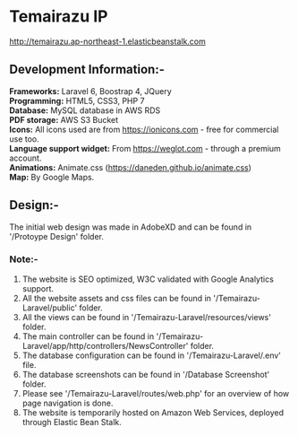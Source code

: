 # Temairazu IP
http://temairazu.ap-northeast-1.elasticbeanstalk.com

## Development Information:-
 **Frameworks:** Laravel 6, Boostrap 4, JQuery\
 **Programming:** HTML5, CSS3, PHP 7\
 **Database:** MySQL database in AWS RDS\
 **PDF storage:** AWS S3 Bucket\
 **Icons:** All icons used are from https://ionicons.com - free for commercial use too.\
 **Language support widget:** From https://weglot.com - through a premium account.\
 **Animations:** Animate.css (https://daneden.github.io/animate.css) \
 **Map:** By Google Maps.
 
 ## Design:-
 The initial web design was made in AdobeXD and can be found in '/Protoype Design' folder.
 
 ### Note:-
 1. The website is SEO optimized, W3C validated with Google Analytics support.
 2. All the website assets and css files can be found in '/Temairazu-Laravel/public' folder.
 3. All the views can be found in '/Temairazu-Laravel/resources/views' folder.
 4. The main controller can be found in '/Temairazu-Laravel/app/http/controllers/NewsController' folder.
 5. The database configuration can be found in '/Temairazu-Laravel/.env' file.
 6. The database screenshots can be found in '/Database Screenshot' folder.
 7. Please see '/Temairazu-Laravel/routes/web.php' for an overview of how page navigation is done.
 8. The website is temporarily hosted on Amazon Web Services, deployed through Elastic Bean Stalk.
